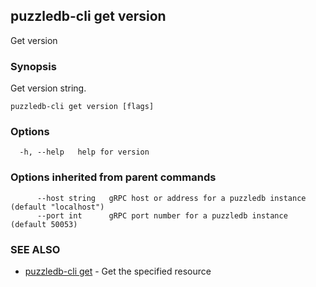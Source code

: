 ## puzzledb-cli get version

Get version

### Synopsis

Get version string.

```
puzzledb-cli get version [flags]
```

### Options

```
  -h, --help   help for version
```

### Options inherited from parent commands

```
      --host string   gRPC host or address for a puzzledb instance (default "localhost")
      --port int      gRPC port number for a puzzledb instance (default 50053)
```

### SEE ALSO

* [puzzledb-cli get](puzzledb-cli_get.md)	 - Get the specified resource

